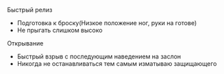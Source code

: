 Быстрый релиз  
- Подготовка к броску(Низкое положение ног, руки на готове)  
- Не прыгать слишком высоко  
  
Открывание  
- Быстрый взрыв с последующим наведением на заслон  
- Никогда не останавливаться тем самым изматываю защищающего